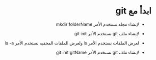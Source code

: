 
<div dir = rtl > 
  
 <h1>  ابدأ مع git
</h1> 

  
  <ul>
    <li> <p> لإنشاء مجلد نستخدم الأمر mkdir folderName </p> </li>

  <li> <p> لإنشاء ملف git نستخدم الأمر git init  </p> </li>

  <li> <p> لعرض الملفات نستخدم الأمر ls ولعرض الملفات المخفيه نستخدم الأمر ls -a </p> </li>
    <li> <p> لإنشاء ملف git نستخدم الأمر git init gitName </p> </li>

  



</ul> 
    

  </dir >

